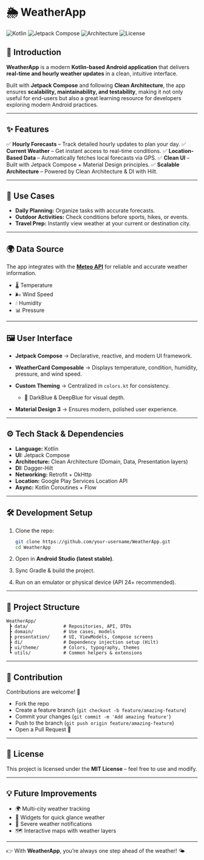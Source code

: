 # 🌦️ WeatherApp

![Kotlin](https://img.shields.io/badge/Kotlin-1.9-blueviolet?style=flat\&logo=kotlin)
![Jetpack Compose](https://img.shields.io/badge/Jetpack_Compose-UI-green?style=flat\&logo=jetpackcompose)
![Architecture](https://img.shields.io/badge/Clean_Architecture-✓-brightgreen?style=flat)
![License](https://img.shields.io/badge/License-MIT-yellow?style=flat)

## 📌 Introduction

**WeatherApp** is a modern **Kotlin-based Android application** that delivers **real-time and hourly weather updates** in a clean, intuitive interface.

Built with **Jetpack Compose** and following **Clean Architecture**, the app ensures **scalability, maintainability, and testability**, making it not only useful for end-users but also a great learning resource for developers exploring modern Android practices.

---

## ✨ Features

✅ **Hourly Forecasts** – Track detailed hourly updates to plan your day.
✅ **Current Weather** – Get instant access to real-time conditions.
✅ **Location-Based Data** – Automatically fetches local forecasts via GPS.
✅ **Clean UI** – Built with Jetpack Compose + Material Design principles.
✅ **Scalable Architecture** – Powered by Clean Architecture & DI with Hilt.

---

## 🎯 Use Cases

* **Daily Planning:** Organize tasks with accurate forecasts.
* **Outdoor Activities:** Check conditions before sports, hikes, or events.
* **Travel Prep:** Instantly view weather at your current or destination city.

---

## 🌍 Data Source

The app integrates with the [**Meteo API**](https://open-meteo.com/) for reliable and accurate weather information.

* 🌡️ Temperature
* 🌬️ Wind Speed
* 💧 Humidity
* 📊 Pressure

---

## 🖼️ User Interface

* **Jetpack Compose** → Declarative, reactive, and modern UI framework.
* **WeatherCard Composable** → Displays temperature, condition, humidity, pressure, and wind speed.
* **Custom Theming** → Centralized in `colors.kt` for consistency.

  * 🎨 DarkBlue & DeepBlue for visual depth.
* **Material Design 3** → Ensures modern, polished user experience.

---

## ⚙️ Tech Stack & Dependencies

* **Language:** Kotlin
* **UI:** Jetpack Compose
* **Architecture:** Clean Architecture (Domain, Data, Presentation layers)
* **DI:** Dagger-Hilt
* **Networking:** Retrofit + OkHttp
* **Location:** Google Play Services Location API
* **Async:** Kotlin Coroutines + Flow

---

## 🛠️ Development Setup

1. Clone the repo:

   ```bash
   git clone https://github.com/your-username/WeatherApp.git
   cd WeatherApp
   ```
2. Open in **Android Studio (latest stable)**.
3. Sync Gradle & build the project.
4. Run on an emulator or physical device (API 24+ recommended).

---

## 📂 Project Structure

```
WeatherApp/
 ┣ data/             # Repositories, API, DTOs
 ┣ domain/           # Use cases, models
 ┣ presentation/     # UI, ViewModels, Compose screens
 ┣ di/               # Dependency injection setup (Hilt)
 ┣ ui/theme/         # Colors, typography, themes
 ┗ utils/            # Common helpers & extensions
```

---

## 🤝 Contribution

Contributions are welcome! 🎉

* Fork the repo
* Create a feature branch (`git checkout -b feature/amazing-feature`)
* Commit your changes (`git commit -m 'Add amazing feature'`)
* Push to the branch (`git push origin feature/amazing-feature`)
* Open a Pull Request 🚀

---

## 📜 License

This project is licensed under the **MIT License** – feel free to use and modify.

---

## 💡 Future Improvements

* 🌍 Multi-city weather tracking
* 📱 Widgets for quick glance weather
* 🔔 Severe weather notifications
* 🗺️ Interactive maps with weather layers

---

👉 With **WeatherApp**, you’re always one step ahead of the weather! 🌤️
